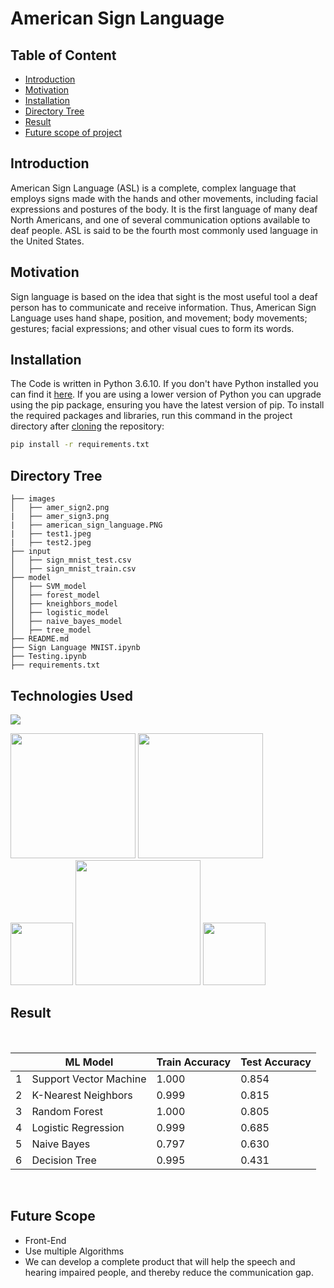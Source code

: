 # American Sign Language 

## Table of Content
  * [Introduction](#introduction)
  * [Motivation](#motivation)
  * [Installation](#installation)
  * [Directory Tree](#directory-tree)
  * [Result](#result)
  * [Future scope of project](#future-scope)


## Introduction
American Sign Language (ASL) is a complete, complex language that employs signs made with the hands and other movements, including facial expressions and postures of the body. It is the first language of many deaf North Americans, and one of several communication options available to deaf people. ASL is said to be the fourth most commonly used language in the United States.

## Motivation
Sign language is based on the idea that sight is the most useful tool a deaf person has to communicate and receive information. Thus, American Sign Language uses hand shape, position, and movement; body movements; gestures; facial expressions; and other visual cues to form its words. 

## Installation
The Code is written in Python 3.6.10. If you don't have Python installed you can find it [here](https://www.python.org/downloads/). If you are using a lower version of Python you can upgrade using the pip package, ensuring you have the latest version of pip. To install the required packages and libraries, run this command in the project directory after [cloning](https://www.howtogeek.com/451360/how-to-clone-a-github-repository/) the repository:
```bash
pip install -r requirements.txt
```

## Directory Tree 
```
├── images
│   ├── amer_sign2.png
|   ├── amer_sign3.png
|   ├── american_sign_language.PNG
|   ├── test1.jpeg
|   ├── test2.jpeg
├── input
│   ├── sign_mnist_test.csv
│   ├── sign_mnist_train.csv
├── model
│   ├── SVM_model
│   ├── forest_model
│   ├── kneighbors_model
│   ├── logistic_model
│   ├── naive_bayes_model
│   ├── tree_model
├── README.md
├── Sign Language MNIST.ipynb
├── Testing.ipynb
├── requirements.txt

```

## Technologies Used

![](https://forthebadge.com/images/badges/made-with-python.svg)

[<img target="_blank" src="https://upload.wikimedia.org/wikipedia/commons/3/31/NumPy_logo_2020.svg" width=200>](https://numpy.org/doc/) [<img target="_blank" src="https://upload.wikimedia.org/wikipedia/commons/e/ed/Pandas_logo.svg" width=200>](https://pandas.pydata.org/pandas-docs/stable/reference/api/pandas.DataFrame.html)
[<img target="_blank" src="https://upload.wikimedia.org/wikipedia/commons/8/84/Matplotlib_icon.svg" width=100>](https://matplotlib.org/)
[<img target="_blank" src="https://scikit-learn.org/stable/_static/scikit-learn-logo-small.png" width=200>](https://scikit-learn.org/stable/) 
[<img target="_blank" src="https://www.vectorlogo.zone/logos/opencv/opencv-icon.svg" width=100>](https://opencv.org/) 

## Result
<br>

||ML Model|	Train Accuracy|Test Accuracy|
|---|---|---|---|
1	|Support Vector Machine	| 1.000 | 0.854 |
2	|K-Nearest Neighbors    | 0.999 | 0.815 |
3	|Random Forest	        | 1.000 | 0.805 |
4	|Logistic Regression  	| 0.999 | 0.685 |
5	|Naive Bayes	          | 0.797 | 0.630 |
6	|Decision Tree          | 0.995 | 0.431 |
<br>

## Future Scope
* Front-End 
* Use multiple Algorithms
* We can develop a complete product that will help the speech and hearing impaired people, and thereby reduce the communication gap.
